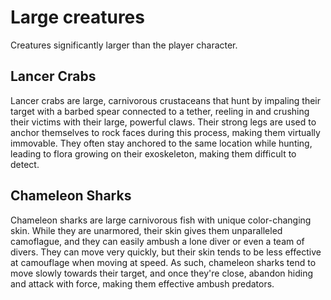 # Large creatures
Creatures significantly larger than the player character.

## Lancer Crabs
Lancer crabs are large, carnivorous crustaceans that hunt by impaling their target with a barbed spear connected to a tether, reeling in and crushing their victims with their large, powerful claws. Their strong legs are used to anchor themselves to rock faces during this process, making them virtually immovable. They often stay anchored to the same location while hunting, leading to flora growing on their exoskeleton, making them difficult to detect.

## Chameleon Sharks
Chameleon sharks are large carnivorous fish with unique color-changing skin. While they are unarmored, their skin gives them unparalleled camoflague, and they can easily ambush a lone diver or even a team of divers. They can move very quickly, but their skin tends to be less effective at camouflage when moving at speed. As such, chameleon sharks tend to move slowly towards their target, and once they're close, abandon hiding and attack with force, making them effective ambush predators.